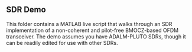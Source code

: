 ## SDR Demo

This folder contains a MATLAB live script that walks through an SDR implementation of a non-coherent and pilot-free BMOCZ-based OFDM transceiver. The demo assumes you have ADALM-PLUTO SDRs, though it can be readily edited for use with other SDRs.
